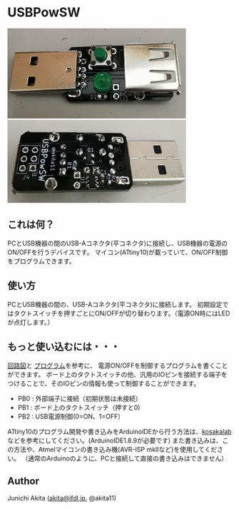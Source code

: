 # USBPowSW

<img src="https://github.com/akita11/USBPowSW/blob/main/USBPowSW1.jpg" width="400px">
<img src="https://github.com/akita11/USBPowSW/blob/main/USBPowSW2.jpg" width="400px">

## これは何？

PCとUSB機器の間のUSB-Aコネクタ(平コネクタ)に接続し、USB機器の電源のON/OFFを行うデバイスです。
マイコン(ATtiny10)が載っていて、ON/OFF制御をプログラムできます。

## 使い方

PCとUSB機器の間の、USB-Aコネクタ(平コネクタ)に接続します。
初期設定ではタクトスイッチを押すごとにON/OFFが切り替わります。（電源ON時にはLEDが点灯します。）

## もっと使い込むには・・・

[回路図](https://github.com/akita11/USBPowSW/blob/main/USBPowSW_schematic.png)と
[プログラム](https://github.com/akita11/USBPowSW/blob/main/USBPowSW.ino)を参考に、
電源ON/OFFを制御するプログラムを書くことができます。
ボード上のタクトスイッチの他、汎用のIOピンを接続する端子をつけることで、そのIOピンの情報も使って制御することができます。

- PB0 : 外部端子に接続（初期状態は未接続）
- PB1 : ボード上のタクトスイッチ（押すと0)
- PB2 : USB電源制御(0=ON、1=OFF）

ATtiny10のプログラム開発や書き込みをArduinoIDEから行う方法は、[kosakalab](https://make.kosakalab.com/make/electronic-work/arduino-ide/arduino_tpi/)などを参考にしてください。(ArduinoIDE1.8.9が必要です)
また書き込みは、この方法や、Atmelマイコンの書き込み機(AVR-ISP mkIIなど)を使用してください。
（通常のArduinoのように、PCと接続して直接の書き込みはできません）

## Author

Junichi Akita (akita@ifdl.jp, @akita11)

